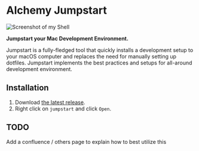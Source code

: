 
# Alchemy Jumpstart

![Screenshot of my Shell](https://imgur.com/zLLU9VX.png)

**Jumpstart your Mac Development Environment.**

Jumpstart is a fully-fledged tool that quickly installs a development setup to your macOS computer and replaces the need for manually setting up dotfiles. Jumpstart implements the best practices and setups for all-around development environment.

## Installation

1) Download [the latest release](https://github.com/pgalchemy/jumpstart/releases).
2) Right click on `jumpstart` and click `Open`.

## TODO
Add a confluence / others page to explain how to best utilize this
